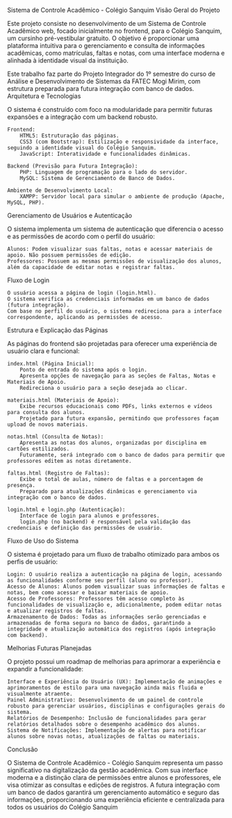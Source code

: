 Sistema de Controle Acadêmico - Colégio Sanquim
Visão Geral do Projeto

Este projeto consiste no desenvolvimento de um Sistema de Controle Acadêmico web, focado inicialmente no frontend, para o Colégio Sanquim, um cursinho pré-vestibular gratuito. O objetivo é proporcionar uma plataforma intuitiva para o gerenciamento e consulta de informações acadêmicas, como matrículas, faltas e notas, com uma interface moderna e alinhada à identidade visual da instituição.

Este trabalho faz parte do Projeto Integrador do 1º semestre do curso de Análise e Desenvolvimento de Sistemas da FATEC Mogi Mirim, com estrutura preparada para futura integração com banco de dados.
Arquitetura e Tecnologias

O sistema é construído com foco na modularidade para permitir futuras expansões e a integração com um backend robusto.

    Frontend:
        HTML5: Estruturação das páginas.
        CSS3 (com Bootstrap): Estilização e responsividade da interface, seguindo a identidade visual do Colégio Sanquim.
        JavaScript: Interatividade e funcionalidades dinâmicas.

    Backend (Previsão para Futura Integração):
        PHP: Linguagem de programação para o lado do servidor.
        MySQL: Sistema de Gerenciamento de Banco de Dados.

    Ambiente de Desenvolvimento Local:
        XAMPP: Servidor local para simular o ambiente de produção (Apache, MySQL, PHP).

Gerenciamento de Usuários e Autenticação

O sistema implementa um sistema de autenticação que diferencia o acesso e as permissões de acordo com o perfil do usuário:

    Alunos: Podem visualizar suas faltas, notas e acessar materiais de apoio. Não possuem permissões de edição.
    Professores: Possuem as mesmas permissões de visualização dos alunos, além da capacidade de editar notas e registrar faltas.

Fluxo de Login

    O usuário acessa a página de login (login.html).
    O sistema verifica as credenciais informadas em um banco de dados (futura integração).
    Com base no perfil do usuário, o sistema redireciona para a interface correspondente, aplicando as permissões de acesso.

Estrutura e Explicação das Páginas

As páginas do frontend são projetadas para oferecer uma experiência de usuário clara e funcional:

    index.html (Página Inicial):
        Ponto de entrada do sistema após o login.
        Apresenta opções de navegação para as seções de Faltas, Notas e Materiais de Apoio.
        Redireciona o usuário para a seção desejada ao clicar.

    materiais.html (Materiais de Apoio):
        Exibe recursos educacionais como PDFs, links externos e vídeos para consulta dos alunos.
        Projetado para futura expansão, permitindo que professores façam upload de novos materiais.

    notas.html (Consulta de Notas):
        Apresenta as notas dos alunos, organizadas por disciplina em cartões estilizados.
        Futuramente, será integrado com o banco de dados para permitir que professores editem as notas diretamente.

    faltas.html (Registro de Faltas):
        Exibe o total de aulas, número de faltas e a porcentagem de presença.
        Preparado para atualizações dinâmicas e gerenciamento via integração com o banco de dados.

    login.html e login.php (Autenticação):
        Interface de login para alunos e professores.
        login.php (no backend) é responsável pela validação das credenciais e definição das permissões de usuário.

Fluxo de Uso do Sistema

O sistema é projetado para um fluxo de trabalho otimizado para ambos os perfis de usuário:

    Login: O usuário realiza a autenticação na página de login, acessando as funcionalidades conforme seu perfil (aluno ou professor).
    Acesso de Alunos: Alunos podem visualizar suas informações de faltas e notas, bem como acessar e baixar materiais de apoio.
    Acesso de Professores: Professores têm acesso completo às funcionalidades de visualização e, adicionalmente, podem editar notas e atualizar registros de faltas.
    Armazenamento de Dados: Todas as informações serão gerenciadas e armazenadas de forma segura no banco de dados, garantindo a integridade e atualização automática dos registros (após integração com backend).

Melhorias Futuras Planejadas

O projeto possui um roadmap de melhorias para aprimorar a experiência e expandir a funcionalidade:

    Interface e Experiência do Usuário (UX): Implementação de animações e aprimoramentos de estilo para uma navegação ainda mais fluida e visualmente atraente.
    Painel Administrativo: Desenvolvimento de um painel de controle robusto para gerenciar usuários, disciplinas e configurações gerais do sistema.
    Relatórios de Desempenho: Inclusão de funcionalidades para gerar relatórios detalhados sobre o desempenho acadêmico dos alunos.
    Sistema de Notificações: Implementação de alertas para notificar alunos sobre novas notas, atualizações de faltas ou materiais.

Conclusão

O Sistema de Controle Acadêmico - Colégio Sanquim representa um passo significativo na digitalização da gestão acadêmica. Com sua interface moderna e a distinção clara de permissões entre alunos e professores, ele visa otimizar as consultas e edições de registros. A futura integração com um banco de dados garantirá um gerenciamento automático e seguro das informações, proporcionando uma experiência eficiente e centralizada para todos os usuários do Colégio Sanquim
